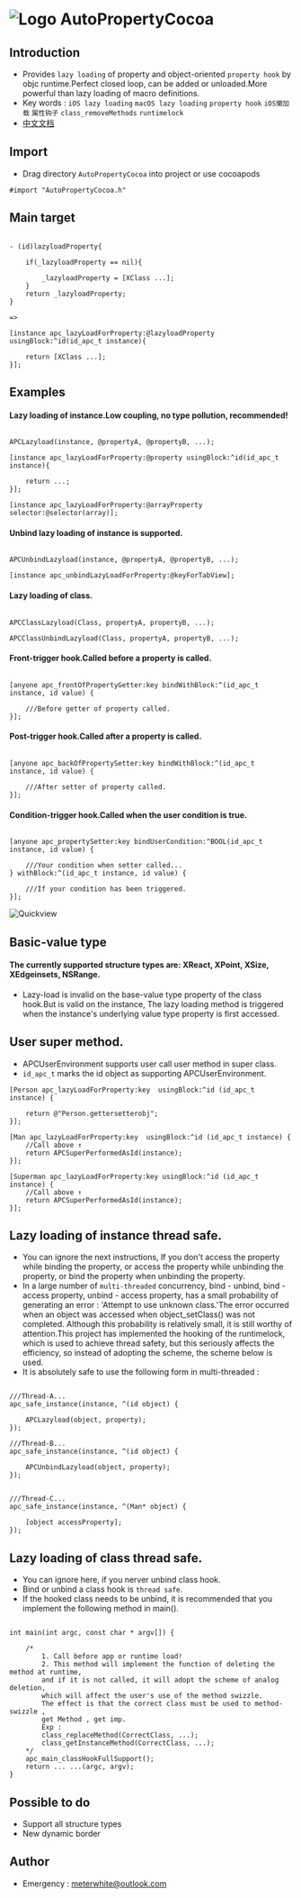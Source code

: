 
![Logo](https://raw.githubusercontent.com/qddnovo/AutoPropertyCocoa/master/Taoist.png)
AutoPropertyCocoa
===
## Introduction
- Provides `lazy loading` of property and object-oriented `property hook` by objc runtime.Perfect closed loop, can be added or unloaded.More powerful than lazy loading of macro definitions.
- Key words : `iOS lazy loading` `macOS lazy loading` `property hook` `iOS懒加载` `属性钩子` `class_removeMethods` `runtimelock`
- [中文文档](https://github.com/qddnovo/AutoPropertyCocoa/blob/master/README-Chines.md)

## Import
- Drag directory `AutoPropertyCocoa` into project or use cocoapods
```objc
#import "AutoPropertyCocoa.h"
```
## Main target
```objc

- (id)lazyloadProperty{

    if(_lazyloadProperty == nil){
    
        _lazyloadProperty = [XClass ...];
    }
    return _lazyloadProperty;
}

=>

[instance apc_lazyLoadForProperty:@lazyloadProperty usingBlock:^id(id_apc_t instance){

    return [XClass ...];
}];

```

## Examples
#### Lazy loading of instance.Low coupling, no type pollution, recommended! 
```objc

APCLazyload(instance, @propertyA, @propertyB, ...);

[instance apc_lazyLoadForProperty:@property usingBlock:^id(id_apc_t instance){

    return ...;
}];

[instance apc_lazyLoadForProperty:@arrayProperty selector:@selector(array)];

```
#### Unbind lazy loading of instance is supported.
```objc

APCUnbindLazyload(instance, @propertyA, @propertyB, ...);

[instance apc_unbindLazyLoadForProperty:@keyForTabView];

```
#### Lazy loading of class.
```objc

APCClassLazyload(Class, propertyA, propertyB, ...);

APCClassUnbindLazyload(Class, propertyA, propertyB, ...);

```
#### Front-trigger hook.Called before a property is called.
```objc

[anyone apc_frontOfPropertyGetter:key bindWithBlock:^(id_apc_t instance, id value) {

    ///Before getter of property called.
}];

```
#### Post-trigger hook.Called after a property is called.
```objc

[anyone apc_backOfPropertySetter:key bindWithBlock:^(id_apc_t instance, id value) {

    ///After setter of property called.
}];

```
#### Condition-trigger hook.Called when the user condition is true.
```objc

[anyone apc_propertySetter:key bindUserCondition:^BOOL(id_apc_t instance, id value) {

    ///Your condition when setter called...
} withBlock:^(id_apc_t instance, id value) {

    ///If your condition has been triggered.
}];

```

![Quickview](https://raw.githubusercontent.com/qddnovo/AutoPropertyCocoa/master/Quickview.png)

## Basic-value type
#### The currently supported structure types are: XReact, XPoint, XSize, XEdgeinsets, NSRange.
- Lazy-load is invalid on the base-value type property of the class hook.But is valid on the instance, The lazy loading method is triggered when the instance's underlying value type property is first accessed.

## User super method.
- APCUserEnvironment supports user call user method in super class.
- `id_apc_t` marks the id object as supporting APCUserEnvironment.
```objc
[Person apc_lazyLoadForProperty:key  usingBlock:^id (id_apc_t instance) {

    return @"Person.gettersetterobj";
}];

[Man apc_lazyLoadForProperty:key  usingBlock:^id (id_apc_t instance) {
    //Call above ↑
    return APCSuperPerformedAsId(instance);
}];

[Superman apc_lazyLoadForProperty:key usingBlock:^id (id_apc_t instance) {
    //Call above ↑
    return APCSuperPerformedAsId(instance);
}];
```

## Lazy loading of instance thread safe.
- You can ignore the next instructions, If you don't access the property while binding the property, or access the property while unbinding the property, or bind the property when unbinding the property.
- In a large number of `multi-threaded` concurrency, bind - unbind, bind - access property, unbind - access property, has a small probability of generating an error : 'Attempt to use unknown class.'The error occurred when an object was accessed when object_setClass() was not completed. Although this probability is relatively small, it is still worthy of attention.This project has implemented the hooking of the runtimelock, which is used to achieve thread safety, but this seriously affects the efficiency, so instead of adopting the scheme, the scheme below is used.
- It is absolutely safe to use the following form in multi-threaded :
```objc

///Thread-A...
apc_safe_instance(instance, ^(id object) {

    APCLazyload(object, property);
});

///Thread-B...
apc_safe_instance(instance, ^(id object) {

    APCUnbindLazyload(object, property);
});


///Thread-C...
apc_safe_instance(instance, ^(Man* object) {

    [object accessProperty];
});

```

## Lazy loading of class thread safe.
- You can ignore here, if you nerver unbind class hook.
- Bind or unbind a class hook is `thread safe`.
- If the hooked class needs to be unbind, it is recommended that you implement the following method in main().
```objc

int main(int argc, const char * argv[]) {

    /*
        1. Call before app or runtime load!
        2. This method will implement the function of deleting the method at runtime, 
        and if it is not called, it will adopt the scheme of analog deletion,
        which will affect the user's use of the method swizzle.
        The effect is that the correct class must be used to method-swizzle , 
        get Method , get imp.
        Exp :
        class_replaceMethod(CorrectClass, ...);
        class_getInstanceMethod(CorrectClass, ...);
    */
    apc_main_classHookFullSupport();
    return ... ...(argc, argv);
}
```

## Possible to do
- Support all structure types
- New dynamic border

## Author
- Emergency : meterwhite@outlook.com

